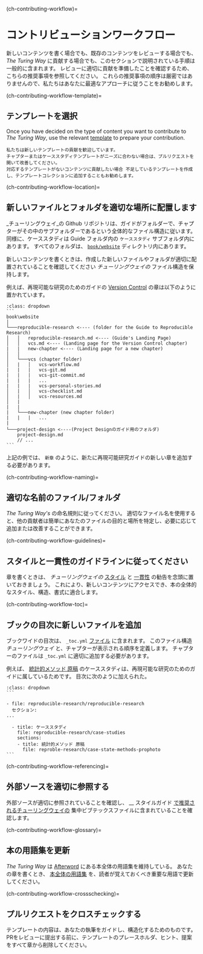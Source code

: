 (ch-contributing-workflow)=
# コントリビューションワークフロー

新しいコンテンツを書く場合でも、既存のコンテンツをレビューする場合でも、 _The Turing Way_ に貢献する場合でも、このセクションで説明されている手順は一般的に含まれます。 レビューに適切に貢献を準備したことを確認するため、こちらの推奨事項を参照してください。 これらの推奨事項の順序は厳密ではありませんので、私たちはあなたに最適なアプローチに従うことをお勧めします。

(ch-contributing-workflow-template)=
## テンプレートを選択

Once you have decided on the type of content you want to contribute to _The Turing Way_, use the relevant [template](https://github.com/alan-turing-institute/the-turing-way/tree/main/book/templates) to prepare your contribution.

```{note}
私たちは新しいテンプレートの貢献を歓迎しています。
チャプターまたはケーススタディテンプレートがニーズに合わない場合は、プルリクエストを開いて改善してください。
対応するテンプレートがないコンテンツに貢献したい場合 不足しているテンプレートを作成し、テンプレートコレクションに追加することもお勧めします。
```

(ch-contributing-workflow-location)=
## 新しいファイルとフォルダを適切な場所に配置します

_チューリングウェイ_の Github リポジトリは、ガイドがフォルダーで、チャプターがその中のサブフォルダーであるという全体的なファイル構造に従います。 同様に、ケーススタディは Guide フォルダ内の `ケーススタディ` サブフォルダ内にあります。 すべてのフォルダは、 [`book/website`](https://github.com/alan-turing-institute/the-turing-way/tree/main/book/website) ディレクトリ内にあります。

新しいコンテンツを書くときは、作成した新しいファイルやフォルダが適切に配置されていることを確認してください _チューリングウェイの_ ファイル構造を保持します。

例えば、再現可能な研究のためのガイドの [Version Control](https://the-turing-way.netlify.app/reproducible-research/vcs.html) の章は以下のように置かれています。

````{admonition} Adding new files and folders
:class: dropdown
```
book\website
│
└───reproducible-research <---- (folder for the Guide to Reproducible Research)
│   │   reproducible-research.md <---- (Guide's Landing Page)
│   │   vcs.md <---- (Landing page for the Version Control chapter)
|   |   new-chapter <---- (Landing page for a new chapter)
│   │
│   └───vcs (chapter folder)
│   |   │   vcs-workflow.md
|   |   |   vcs-git.md
|   |   |   vcs-git-commit.md
|   |   |   ...
|   |   |   vcs-personal-stories.md
│   |   │   vcs-checklist.md
│   |   │   vcs-resources.md
│   |
|   |
|   └───new-chapter (new chapter folder)
|   |   |   ...
|    
└───project-design <----(Project Designのガイド用のフォルダ)
    project-design.md
    // ...
```
````

上記の例では、 `新章` のように、新たに再現可能研究ガイドの新しい章を追加する必要があります。

(ch-contributing-workflow-naming)=
## 適切な名前のファイル/フォルダ

_The Turing Way's_ の命名規則に従ってください。 適切なファイル名を使用すると、他の貢献者は簡単にあなたのファイルの目的と場所を特定し、必要に応じて追加または改善することができます。

(ch-contributing-workflow-guidelines)=
## スタイルと一貫性のガイドラインに従ってください

章を書くときは、 _チューリングウェイの_ [スタイル](https://the-turing-way.netlify.app/community-handbook/style.html) と [一貫性](https://the-turing-way.netlify.app/community-handbook/consistency.html) の勧告を念頭に置いておきましょう。 これにより、新しいコンテンツにアクセスでき、本の全体的なスタイル、構造、書式に適合します。

(ch-contributing-workflow-toc)=
## ブックの目次に新しいファイルを追加

ブックワイドの目次は、 `_toc.yml` [ファイル](https://github.com/alan-turing-institute/the-turing-way/blob/main/book/website/_toc.yml) に含まれます。 このファイル構造 _チューリングウェイ_ と、チャプターが表示される順序を定義します。 チャプターのファイルは `_toc.yml` に適切に追加する必要があります。

例えば、 [統計的メソッド 原稿](https://the-turing-way.netlify.app/reproducible-research/case-studies/statistical-methods-manuscript.html) のケーススタディは、再現可能な研究のためのガイドに属しているためです。 目次に次のように加えられた。

````{admonition} Updating the book-wide table of contents
:class: dropdown
```

- file: reproducible-research/reproducible-research
  セクション:
...

  - title: ケーススタディ
    file: reproducible-research/case-studies
    sections:
    - title: 統計的メソッド 原稿
      file: reproble-research/case-state-methods-prophoto
```

````

(ch-contributing-workflow-referencing)=
## 外部ソースを適切に参照する

外部ソースが適切に参照されていることを確認し、 __ スタイルガイド [で推奨されるチューリングウェイの](https://the-turing-way.netlify.app/community-handbook/style/style-citing.html) 集中ビブテックスファイルに含まれていることを確認します。

(ch-contributing-workflow-glossary)=
## 本の用語集を更新

_The Turing Way_ は [Afterword](https://the-turing-way.netlify.app/afterword/glossary.html) にある本全体の用語集を維持している。 あなたの章を書くとき、 [本全体の用語集](https://the-turing-way.netlify.app/community-handbook/style/style-more-styling.html) を、読者が覚えておくべき重要な用語で更新してください。

(ch-contributing-workflow-crossschecking)=
## プルリクエストをクロスチェックする

テンプレートの内容は、あなたの執筆をガイドし、構造化するためのものです。 PRをレビューに提出する前に、テンプレートのプレースホルダ、ヒント、提案をすべて章から削除してください。
